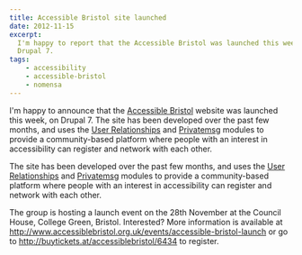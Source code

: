 ```yaml
---
title: Accessible Bristol site launched
date: 2012-11-15
excerpt:
  I'm happy to report that the Accessible Bristol was launched this week, on
  Drupal 7.
tags:
    - accessibility
    - accessible-bristol
    - nomensa
---
```


I'm happy to announce that the
[Accessible Bristol](http://www.accessiblebristol.org.uk) website was launched
this week, on Drupal 7. The site has been developed over the past few months,
and uses the [User Relationships](http://drupal.org/project/user_relationships)
and [Privatemsg](http://drupal.org/project/privatemsg) modules to provide a
community-based platform where people with an interest in accessibility can
register and network with each other.

The site has been developed over the past few months, and uses the
[User Relationships](http://drupal.org/project/user_relationships) and
[Privatemsg](http://drupal.org/project/privatemsg) modules to provide a
community-based platform where people with an interest in accessibility can
register and network with each other.

The group is hosting a launch event on the 28th November at the Council House,
College Green, Bristol. Interested? More information is available at
<http://www.accessiblebristol.org.uk/events/accessible-bristol-launch> or go to
<http://buytickets.at/accessiblebristol/6434> to register.
